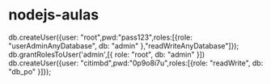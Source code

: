 # nodejs-aulas
db.createUser({user: "root",pwd:"pass123",roles:[{role: "userAdminAnyDatabase", db: "admin" },"readWriteAnyDatabase"]});
db.grantRolesToUser('admin',[{ role: "root", db: "admin" }])
db.createUser({user: "citimbd",pwd:"0p9o8i7u",roles:[{role: "readWrite", db: "db_po" }]});
